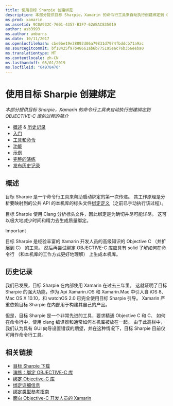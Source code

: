 ```yaml
---
title: 使用目标 Sharpie 创建绑定
description: 本部分提供目标 Sharpie，Xamarin 的命令行工具来自动执行创建绑定到 OBJECTIVE-C 库的过程的简介
ms.prod: xamarin
ms.assetid: 9C0A932C-7601-4357-B3F7-62ABAC835019
author: asb3993
ms.author: amburns
ms.date: 10/11/2017
ms.openlocfilehash: cbe0be19e38892d06a79831d7974fbddcb71a9ac
ms.sourcegitcommit: bf18425f97b48661ab6b775195eac76b356eeba0
ms.translationtype: MT
ms.contentlocale: zh-CN
ms.lasthandoff: 05/01/2019
ms.locfileid: "64978476"
---
```

# <a name="creating-bindings-with-objective-sharpie"></a>使用目标 Sharpie 创建绑定

_本部分提供目标 Sharpie，Xamarin 的命令行工具来自动执行创建绑定到 OBJECTIVE-C 库的过程的简介_

- [概述](#overview) & [历史记录](#history)
- [入门](get-started.md)
- [工具和命令](tools.md)
- [功能](platform/index.md)
- [示例](examples/index.md)
- [完整的演练](~/ios/platform/binding-objective-c/walkthrough.md)
- [发布历史记录](releases.md)

## <a name="overview"></a>概述

目标 Sharpie 是一个命令行工具来帮助启动绑定的第一次传递。
其工作原理是分析要映射到的公共 API 的本机库的标头文件[绑定定义](~/cross-platform/macios/binding/objective-c-libraries.md#The_API_definition_file)（之前已手动执行该过程）。

目标 Sharpie 使用 Clang 分析标头文件，因此绑定是为确切并尽可能详尽。 这可以极大地减少时间和精力去生成质量绑定。

> [!IMPORTANT]
> 目标 Sharpie 是经验丰富的 Xamarin 开发人员的高级知识的 Objective C （并扩展到 C） 的工具。 然后再尝试绑定 OBJECTIVE-C 库应具有 solid 了解如何在命令行 （和本机库的工作方式更好地理解） 上生成本机库。

## <a name="history"></a>历史记录

我们已发展，目标 Sharpie 在内部使用 Xamarin 在过去三年里。 这就证明了目标 Sharpie 的强大功能，作为 Api Xamarin.iOS 和 Xamarin.Mac 中引入自 iOS 8、 Mac OS X 10.10，和 watchOS 2.0 已完全使用目标 Sharpie 引导。 Xamarin 严重依赖目标 Sharpie 在内部用于构建其自己的产品。

但是，目标 Sharpie 是一个非常先进的工具，要求精通 Objective C 和 C、 如何在命令行中，使用 clang 编译器和通常如何本机库被放在一起。 由于此高栏中，我们认为具有 GUI 向导设置错误的期望，并在这种情况下，目标 Sharpie 目前仅可用作命令行工具。

## <a name="related-links"></a>相关链接

- [目标 Sharpie 下载](https://dl.xamarin.com/objective-sharpie/ObjectiveSharpie.pkg)
- [演练：绑定 OBJECTIVE-C 库](~/ios/platform/binding-objective-c/walkthrough.md)
- [绑定 Objective-C 库](~/cross-platform/macios/binding/objective-c-libraries.md)
- [绑定详细信息](~/cross-platform/macios/binding/overview.md)
- [绑定类型参考指南](~/cross-platform/macios/binding/binding-types-reference.md)
- [面向 Objective-C 开发人员的 Xamarin](~/ios/get-started/objective-c-developers/index.md)


